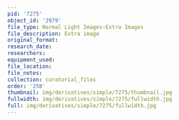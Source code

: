 ```yaml
---
pid: '7275'
object_id: '2979'
file_type: Normal Light Images›Extra Images
file_description: Extra image
original_format:
research_date:
researchers:
equipment_used:
file_location:
file_notes:
collection: curatorial_files
order: '258'
thumbnail: img/derivatives/simple/7275/thumbnail.jpg
fullwidth: img/derivatives/simple/7275/fullwidth.jpg
full: img/derivatives/simple/7275/fullwidth.jpg
---
```


